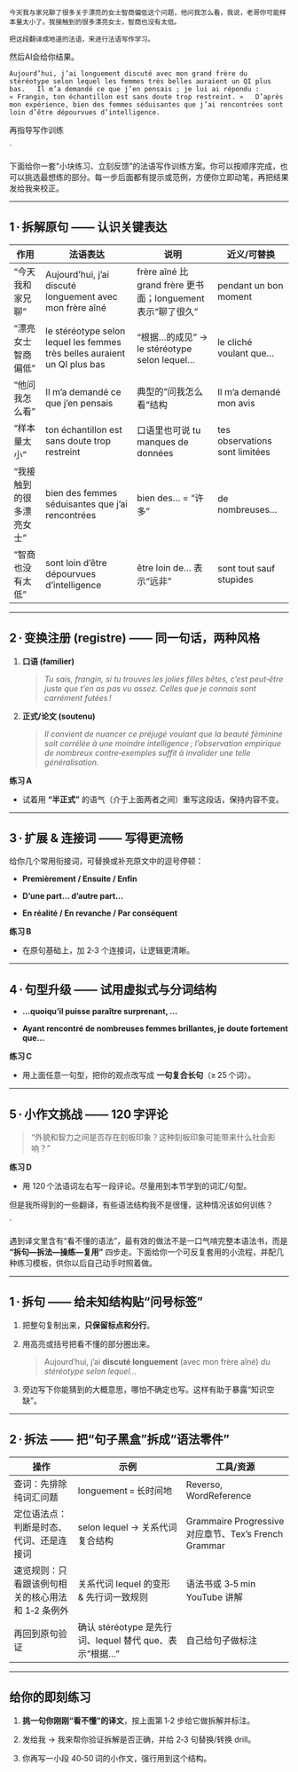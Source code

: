 ```
今天我与家兄聊了很多关于漂亮的女士智商偏低这个问题，他问我怎么看，我说，老哥你可能样本量太小了。我接触到的很多漂亮女士，智商也没有太低。

把这段翻译成地道的法语，来进行法语写作学习。

```

然后AI会给你结果。

`Aujourd’hui, j’ai longuement discuté avec mon grand frère du stéréotype selon lequel les femmes très belles auraient un QI plus bas.  
Il m’a demandé ce que j’en pensais ; je lui ai répondu : « Frangin, ton échantillon est sans doute trop restreint. »  
D’après mon expérience, bien des femmes séduisantes que j’ai rencontrées sont loin d’être dépourvues d’intelligence.`

再指导写作训练

`<html>
<body>
<!--StartFragment--><html><head></head><body><p>下面给你一套“小块练习、立刻反馈”的法语写作训练方案。你可以按顺序完成，也可以挑选最想练的部分。每一步后面都有提示或范例，方便你立即动笔，再把结果发给我来校正。</p>
<hr>
<h2>1 · 拆解原句 —— 认识关键表达</h2>

作用 | 法语表达 | 说明 | 近义/可替换
-- | -- | -- | --
“今天我和家兄聊” | Aujourd’hui, j’ai discuté longuement avec mon frère aîné | frère aîné 比 grand frère 更书面；longuement 表示“聊了很久” | pendant un bon moment
“漂亮女士智商偏低” | le stéréotype selon lequel les femmes très belles auraient un QI plus bas | “根据…的成见” → le stéréotype selon lequel… | le cliché voulant que…
“他问我怎么看” | Il m’a demandé ce que j’en pensais | 典型的“问我怎么看”结构 | Il m’a demandé mon avis
“样本量太小” | ton échantillon est sans doute trop restreint | 口语里也可说 tu manques de données | tes observations sont limitées
“我接触到的很多漂亮女士” | bien des femmes séduisantes que j’ai rencontrées | bien des… = “许多” | de nombreuses…
“智商也没有太低” | sont loin d’être dépourvues d’intelligence | être loin de… 表示“远非” | sont tout sauf stupides


<hr>
<h2>2 · 变换注册 (registre) —— 同一句话，两种风格</h2>
<ol>
<li>
<p><strong>口语 (familier)</strong></p>
<blockquote>
<p><em>Tu sais, frangin, si tu trouves les jolies filles bêtes, c’est peut‑être juste que t’en as pas vu assez. Celles que je connais sont carrément futées !</em></p>
</blockquote>
</li>
<li>
<p><strong>正式/论文 (soutenu)</strong></p>
<blockquote>
<p><em>Il convient de nuancer ce préjugé voulant que la beauté féminine soit corrélée à une moindre intelligence ; l’observation empirique de nombreux contre‑exemples suffit à invalider une telle généralisation.</em></p>
</blockquote>
</li>
</ol>
<p><strong>练习 A</strong></p>
<ul>
<li>
<p>试着用 <strong>“半正式”</strong> 的语气（介于上面两者之间）重写这段话，保持内容不变。</p>
</li>
</ul>
<hr>
<h2>3 · 扩展 &amp; 连接词 —— 写得更流畅</h2>
<p>给你几个常用衔接词，可替换或补充原文中的逗号停顿：</p>
<ul>
<li>
<p><strong>Premièrement / Ensuite / Enfin</strong></p>
</li>
<li>
<p><strong>D’une part… d’autre part…</strong></p>
</li>
<li>
<p><strong>En réalité / En revanche / Par conséquent</strong></p>
</li>
</ul>
<p><strong>练习 B</strong></p>
<ul>
<li>
<p>在原句基础上，加 2‑3 个连接词，让逻辑更清晰。</p>
</li>
</ul>
<hr>
<h2>4 · 句型升级 —— 试用虚拟式与分词结构</h2>
<ul>
<li>
<p><strong>…quoiqu’il puisse paraître surprenant, …</strong></p>
</li>
<li>
<p><strong>Ayant rencontré de nombreuses femmes brillantes, je doute fortement que…</strong></p>
</li>
</ul>
<p><strong>练习 C</strong></p>
<ul>
<li>
<p>用上面任意一句型，把你的观点改写成 <strong>一句复合长句</strong>（≥ 25 个词）。</p>
</li>
</ul>
<hr>
<h2>5 · 小作文挑战 —— 120 字评论</h2>
<blockquote>
<p>“外貌和智力之间是否存在刻板印象？这种刻板印象可能带来什么社会影响？”</p>
</blockquote>
<p><strong>练习 D</strong></p>
<ul>
<li>
<p>用 120 个法语词左右写一段评论。尽量用到本节学到的词汇/句型。</p>
</li>
</ul>
</body>
</html>

但是我所得到的一些翻译，有些语法结构我不是很懂，这种情况该如何训练？

`<html>
<body>
<!--StartFragment--><html><head></head><body><p>遇到译文里含有“看不懂的语法”，最有效的做法不是一口气啃完整本语法书，而是 <strong>“拆句—拆法—操练—复用”</strong> 四步走。下面给你一个可反复套用的小流程，并配几种练习模板，供你以后自己动手时照着做。</p>
<hr>
<h2>1 · 拆句 —— 给未知结构贴“问号标签”</h2>
<ol>
<li>
<p>把整句复制出来，<strong>只保留标点和分行</strong>。</p>
</li>
<li>
<p>用高亮或括号把看不懂的部分圈出来。</p>
<blockquote>
<p>Aujourd’hui, j’ai <strong>discuté longuement</strong> (avec mon frère aîné) <em>du stéréotype selon lequel…</em></p>
</blockquote>
</li>
<li>
<p>旁边写下你能猜到的大概意思，哪怕不确定也写。这样有助于暴露“知识空缺”。</p>
</li>
</ol>
<hr>
<h2>2 · 拆法 —— 把“句子黑盒”拆成“语法零件”</h2>

操作 | 示例 | 工具/资源
-- | -- | --
查词：先排除纯词汇问题 | longuement = 长时间地 | Reverso, WordReference
定位语法点：判断是时态、代词、还是连接词 | selon lequel → 关系代词复合结构 | Grammaire Progressive 对应章节、Tex’s French Grammar
速览规则：只看跟该例句相关的核心用法和 1‑2 条例外 | 关系代词 lequel 的变形 & 先行词一致规则 | 语法书或 3‑5 min YouTube 讲解
再回到原句验证 | 确认 stéréotype 是先行词、lequel 替代 que、表示“根据…” | 自己给句子做标注


<hr>
<h2>给你的即刻练习</h2>
<ol>
<li>
<p><strong>挑一句你刚刚“看不懂”的译文</strong>，按上面第 1‑2 步给它做拆解并标注。</p>
</li>
<li>
<p>发给我 → 我来帮你验证拆解是否正确，并给 2‑3 句替换/转换 drill。</p>
</li>
<li>
<p>你再写一小段 40‑50 词的小作文，强行用到这个结构。</p>
</li>
</ol>
</blockquote></body></html><!--EndFragment-->
</body>
</html>